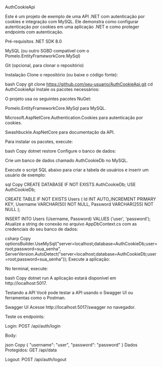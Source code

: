 AuthCookieApi

Este é um projeto de exemplo de uma API .NET com autenticação por cookies e integração com MySQL. Ele demonstra como configurar autenticação por cookies em uma aplicação .NET e como proteger endpoints com autenticação.

Pré-requisitos
.NET SDK 8.0

MySQL (ou outro SGBD compatível com o Pomelo.EntityFrameworkCore.MySql)

Git (opcional, para clonar o repositório)

Instalação
Clone o repositório (ou baixe o código fonte):

bash
Copy
git clone https://github.com/seu-usuario/AuthCookieApi.git
cd AuthCookieApi
Instale os pacotes necessários:

O projeto usa os seguintes pacotes NuGet:

Pomelo.EntityFrameworkCore.MySql para MySQL.

Microsoft.AspNetCore.Authentication.Cookies para autenticação por cookies.

Swashbuckle.AspNetCore para documentação da API.

Para instalar os pacotes, execute:

bash
Copy
dotnet restore
Configure o banco de dados:

Crie um banco de dados chamado AuthCookieDb no MySQL.

Execute o script SQL abaixo para criar a tabela de usuários e inserir um usuário de exemplo:

sql
Copy
CREATE DATABASE IF NOT EXISTS AuthCookieDb;
USE AuthCookieDb;

CREATE TABLE IF NOT EXISTS Users (
    Id INT AUTO_INCREMENT PRIMARY KEY,
    Username VARCHAR(50) NOT NULL,
    Password VARCHAR(255) NOT NULL
);

INSERT INTO Users (Username, Password) VALUES ('user', 'password');
Atualize a string de conexão no arquivo AppDbContext.cs com as credenciais do seu banco de dados:

csharp
Copy
optionsBuilder.UseMySql("server=localhost;database=AuthCookieDb;user=root;password=sua_senha",
    ServerVersion.AutoDetect("server=localhost;database=AuthCookieDb;user=root;password=sua_senha"));
Execute a aplicação:

No terminal, execute:

bash
Copy
dotnet run
A aplicação estará disponível em http://localhost:5017.

Testando a API
Você pode testar a API usando o Swagger UI ou ferramentas como o Postman.

Swagger UI
Acesse http://localhost:5017/swagger no navegador.

Teste os endpoints:

Login: POST /api/auth/login

Body:

json
Copy
{
  "username": "user",
  "password": "password"
}
Dados Protegidos: GET /api/data

Logout: POST /api/auth/logout
